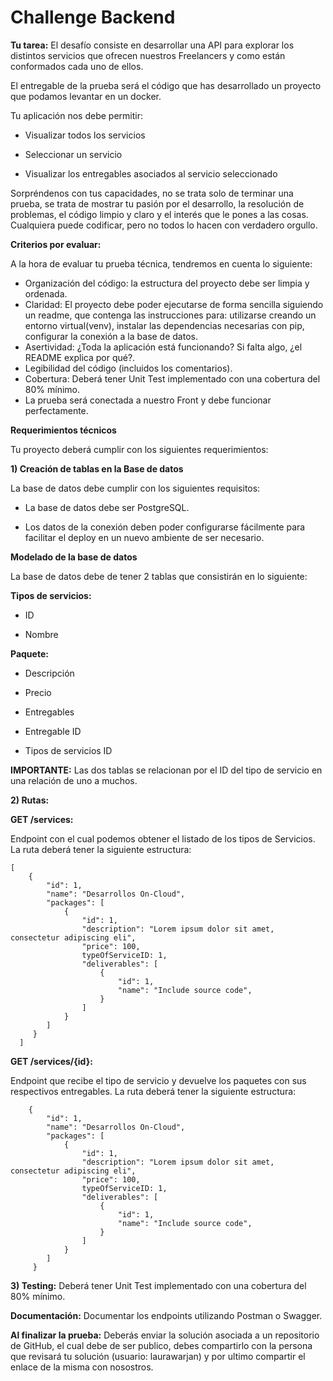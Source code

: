 # Challenge Backend

**Tu tarea:** 
El desafío consiste en desarrollar una API para explorar los distintos servicios que ofrecen nuestros Freelancers y como están conformados cada uno de ellos. 

El entregable de la prueba será el código que has desarrollado un proyecto que podamos levantar en un docker.  

Tu aplicación nos debe permitir: 

- Visualizar todos los servicios 

- Seleccionar un servicio 

- Visualizar los entregables asociados al servicio seleccionado 

Sorpréndenos con tus capacidades, no se trata solo de terminar una prueba, se trata de mostrar tu pasión por el desarrollo, la resolución de problemas, el código limpio y claro y el interés que le pones a las cosas. Cualquiera puede codificar, pero no todos lo hacen con verdadero orgullo. 

**Criterios por evaluar:**

A la hora de evaluar tu prueba técnica, tendremos en cuenta lo siguiente: 

- Organización del código: la estructura del proyecto debe ser limpia y ordenada.  
- Claridad: El proyecto debe poder ejecutarse de forma sencilla siguiendo un readme, que contenga las instrucciones para: utilizarse creando un entorno virtual(venv), instalar las dependencias necesarias con pip, configurar la conexión a la base de datos. 
- Asertividad: ¿Toda la aplicación está funcionando? Si falta algo, ¿el README explica por qué?. 
- Legibilidad del código (incluidos los comentarios). 
- Cobertura: Deberá tener Unit Test implementado con una cobertura del 80% mínimo.  
- La prueba será conectada a nuestro Front y debe funcionar perfectamente.  

**Requerimientos técnicos** 

Tu proyecto deberá cumplir con los siguientes requerimientos: 

**1) Creación de tablas en la Base de datos**

La base de datos debe cumplir con los siguientes requisitos: 

- La base de datos debe ser PostgreSQL. 

- Los datos de la conexión deben poder configurarse fácilmente para facilitar el deploy en un nuevo ambiente de ser necesario.  

**Modelado de la base de datos**

La base de datos debe de tener 2 tablas que consistirán en lo siguiente: 

**Tipos de servicios:**

- ID 

- Nombre 

**Paquete:**

- Descripción 

- Precio 

- Entregables 

- Entregable ID 

- Tipos de servicios ID 

**IMPORTANTE:**
Las dos tablas se relacionan por el ID del tipo de servicio en una relación de uno a muchos.  

**2) Rutas:**

**GET /services:**

Endpoint con el cual podemos obtener el listado de los tipos de Servicios.
La ruta deberá tener la siguiente estructura:
```
[
    {
        "id": 1,
        "name": "Desarrollos On-Cloud",
        "packages": [
            {
                "id": 1,
                "description": "Lorem ipsum dolor sit amet, consectetur adipiscing eli",
                "price": 100,
                typeOfServiceID: 1,
                "deliverables": [
                    {
                        "id": 1,
                        "name": "Include source code",
                    }
                ]
            }
        ]   
     }
  ]
  ```

**GET /services/{id}:**

Endpoint que recibe el tipo de servicio y devuelve los paquetes con sus respectivos entregables. 
La ruta deberá tener la siguiente estructura: 
```
    {
        "id": 1,
        "name": "Desarrollos On-Cloud",
        "packages": [
            {
                "id": 1,
                "description": "Lorem ipsum dolor sit amet, consectetur adipiscing eli",
                "price": 100,
                typeOfServiceID: 1,
                "deliverables": [
                    {
                        "id": 1,
                        "name": "Include source code",
                    }
                ]
            }
        ]   
     }
```
**3) Testing:**
Deberá tener Unit Test implementado con una cobertura del 80% mínimo. 

**Documentación:**
Documentar los endpoints utilizando Postman o Swagger. 

**Al finalizar la prueba:**
Deberás enviar la solución asociada a un repositorio de GitHub, el cual debe de ser publico, debes compartirlo con la persona que revisará tu solución (usuario: 
laurawarjan) y por ultimo compartir el enlace de la misma con nosostros.
